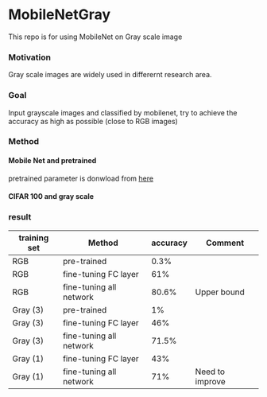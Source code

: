 # MobileNetGray
This repo is for using MobileNet on Gray scale image

### Motivation

Gray scale images are widely used in differernt research area.

### Goal

Input grayscale images and classified by mobilenet, try to achieve the accuracy as high as possible (close to RGB images)


### Method

#### Mobile Net and pretrained 

pretrained parameter is donwload from [here](https://pytorch.org/hub/pytorch_vision_mobilenet_v2/)


#### CIFAR 100 and gray scale


### result

|training set|   Method  | accuracy  | Comment|
|---          | ----      | ----  |---|
|RGB       |  pre-trained     | 0.3%  |
|RGB       | fine-tuning FC layer    | 61% |
|RGB       | fine-tuning all network | 80.6% |Upper bound|
|Gray (3)  |  pre-trained     | 1%  |
|Gray (3)  |  fine-tuning FC layer     | 46%  |
|Gray (3)  | fine-tuning all network | 71.5% |
|Gray (1)  |  fine-tuning FC layer     | 43%  |
|Gray (1)  | fine-tuning all network | 71% |Need to improve|
